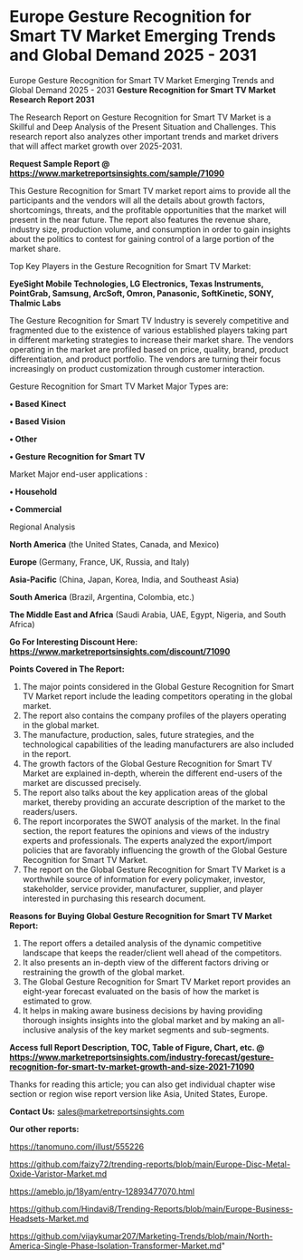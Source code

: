 # Europe Gesture Recognition for Smart TV Market Emerging Trends and Global Demand 2025 - 2031
Europe Gesture Recognition for Smart TV Market Emerging Trends and Global Demand 2025 - 2031 
<strong>Gesture Recognition for Smart TV Market Research Report 2031</strong>

The Research Report on Gesture Recognition for Smart TV Market is a Skillful and Deep Analysis of the Present Situation and Challenges. This research report also analyzes other important trends and market drivers that will affect market growth over 2025-2031.

<strong>Request Sample Report @ <a href=https://www.marketreportsinsights.com/sample/71090>https://www.marketreportsinsights.com/sample/71090</a></strong>

This Gesture Recognition for Smart TV market report aims to provide all the participants and the vendors will all the details about growth factors, shortcomings, threats, and the profitable opportunities that the market will present in the near future. The report also features the revenue share, industry size, production volume, and consumption in order to gain insights about the politics to contest for gaining control of a large portion of the market share.

Top Key Players in the Gesture Recognition for Smart TV Market:

<strong>EyeSight Mobile Technologies, LG Electronics, Texas Instruments, PointGrab, Samsung, ArcSoft, Omron, Panasonic, SoftKinetic, SONY, Thalmic Labs</strong>

The Gesture Recognition for Smart TV Industry is severely competitive and fragmented due to the existence of various established players taking part in different marketing strategies to increase their market share. The vendors operating in the market are profiled based on price, quality, brand, product differentiation, and product portfolio. The vendors are turning their focus increasingly on product customization through customer interaction.

Gesture Recognition for Smart TV Market Major Types are:

<strong>• Based Kinect

• Based Vision

• Other

• Gesture Recognition for Smart TV</strong>

Market Major end-user applications :

<strong>• Household

• Commercial</strong>

Regional Analysis

</u><strong><b>North America</b></strong> (the United States, Canada, and Mexico)

<strong><b>Europe </b></strong>(Germany, France, UK, Russia, and Italy)

<strong><b>Asia-Pacific</b></strong> (China, Japan, Korea, India, and Southeast Asia)

<strong><b>South America</b></strong> (Brazil, Argentina, Colombia, etc.)

<strong><b>The Middle East and Africa</b></strong> (Saudi Arabia, UAE, Egypt, Nigeria, and South Africa)

<strong>Go For Interesting Discount Here: <a href=https://www.marketreportsinsights.com/discount/71090>https://www.marketreportsinsights.com/discount/71090</a></strong>

<strong>Points Covered in The Report:</strong>
<ol>
  <li>The major points considered in the Global Gesture Recognition for Smart TV Market report include the leading competitors operating in the global market.</li>
  <li>The report also contains the company profiles of the players operating in the global market.</li>
  <li>The manufacture, production, sales, future strategies, and the technological capabilities of the leading manufacturers are also included in the report.</li>
  <li>The growth factors of the Global Gesture Recognition for Smart TV Market are explained in-depth, wherein the different end-users of the market are discussed precisely.</li>
  <li>The report also talks about the key application areas of the global market, thereby providing an accurate description of the market to the readers/users.</li>
  <li>The report incorporates the SWOT analysis of the market. In the final section, the report features the opinions and views of the industry experts and professionals. The experts analyzed the export/import policies that are favorably influencing the growth of the Global Gesture Recognition for Smart TV Market.</li>
  <li>The report on the Global Gesture Recognition for Smart TV Market is a worthwhile source of information for every policymaker, investor, stakeholder, service provider, manufacturer, supplier, and player interested in purchasing this research document.</li>
</ol>
<strong>Reasons for Buying Global Gesture Recognition for Smart TV Market Report:</strong>

<ol>
  <li>The report offers a detailed analysis of the dynamic competitive landscape that keeps the reader/client well ahead of the competitors.</li>
  <li>It also presents an in-depth view of the different factors driving or restraining the growth of the global market.</li>
  <li>The Global Gesture Recognition for Smart TV Market report provides an eight-year forecast evaluated on the basis of how the market is estimated to grow.</li>
  <li>It helps in making aware business decisions by having providing thorough insights insights into the global market and by making an all-inclusive analysis of the key market segments and sub-segments.</li>
</ol>
<strong>Access full Report Description, TOC, Table of Figure, Chart, etc. @ <a href=https://www.marketreportsinsights.com/industry-forecast/gesture-recognition-for-smart-tv-market-growth-and-size-2021-71090>https://www.marketreportsinsights.com/industry-forecast/gesture-recognition-for-smart-tv-market-growth-and-size-2021-71090</a></strong>


Thanks for reading this article; you can also get individual chapter wise section or region wise report version like Asia, United States, Europe.

<strong>Contact Us:</strong>
sales@marketreportsinsights.com

<strong>Our other reports:</strong>

<a href=https://tanomuno.com/illust/555226>https://tanomuno.com/illust/555226</a>

<a href=https://github.com/faizy72/trending-reports/blob/main/Europe-Disc-Metal-Oxide-Varistor-Market.md>https://github.com/faizy72/trending-reports/blob/main/Europe-Disc-Metal-Oxide-Varistor-Market.md</a>

<a href=https://ameblo.jp/18yam/entry-12893477070.html>https://ameblo.jp/18yam/entry-12893477070.html</a>

<a href=https://github.com/Hindavi8/Trending-Reports/blob/main/Europe-Business-Headsets-Market.md>https://github.com/Hindavi8/Trending-Reports/blob/main/Europe-Business-Headsets-Market.md</a>

<a href=https://github.com/vijaykumar207/Marketing-Trends/blob/main/North-America-Single-Phase-Isolation-Transformer-Market.md>https://github.com/vijaykumar207/Marketing-Trends/blob/main/North-America-Single-Phase-Isolation-Transformer-Market.md</a>"
